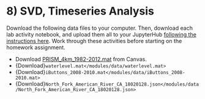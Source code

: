 # 8) SVD, Timeseries Analysis


Download the following data files to your computer. Then, download each lab activity notebook, and upload them all to your JupyterHub [following the instructions here](/resources/b-learning-jupyter.md#jupyterhub). Work through these activities before starting on the homework assignment.

* Download [PRISM_4km_1982-2012.mat](https://canvas.uw.edu/courses/1661634/files/folder/Data?preview=109446419) from Canvas.
* {Download}`waterlevel.mat</modules/data/waterlevel.mat>`
* {Download}`iButtons_2008-2010.mat</modules/data/iButtons_2008-2010.mat>`
* {Download}`North_Fork_American_River_CA_18020128.json</modules/data/North_Fork_American_River_CA_18020128.json>`

